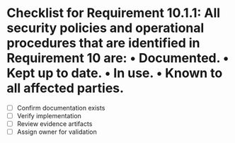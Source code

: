 # Checklist for Requirement 10.1.1: All security policies and operational procedures that are identified in Requirement 10 are: • Documented. • Kept up to date. • In use. • Known to all affected parties.

- [ ] Confirm documentation exists
- [ ] Verify implementation
- [ ] Review evidence artifacts
- [ ] Assign owner for validation
